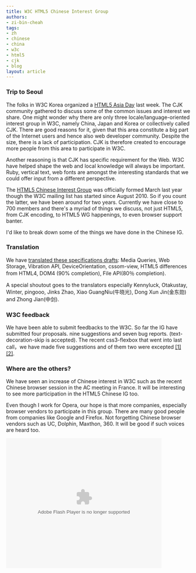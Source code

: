```yaml
---
title: W3C HTML5 Chinese Interest Group
authors:
- zi-bin-cheah
tags:
- zh
- chinese
- china
- w3c
- html5
- cjk
- blog
layout: article
---
```

<h3>Trip to Seoul</h3>
<p>
The folks in W3C Korea organized a <a href="http://www.w3c.or.kr/Events/html5_asia/">HTML5 Asia Day</a> last week. The CJK community gathered to discuss some of the common issues and interest we share. One might wonder why there are only three locale/language-oriented interest group in W3C, namely China, Japan and Korea or collectively called CJK. There are good reasons for it, given that this area constitute a big part of the Internet users and hence also web developer community. Despite the size, there is a lack of participation. CJK is therefore created to encourage more people from this area to participate in W3C.
</p>
<p>
Another reasoning is that CJK has specific requirement for the Web. W3C have helped shape the web and local knowledge will always be important. Ruby, vertical text, web fonts are amongst the interesting standards that we could offer input from a different perspective.
</p>
<p>
The <a href="http://www.w3.org/html/ig/zh/">HTML5 Chinese Interest Group</a> was officially formed March last year though the W3C mailing list has started since August 2010. So if you count the latter, we have been around for two years. Currently we have close to 700 members and there&#39;s a myriad of things we discuss, not just HTML5, from CJK encoding, to HTML5 WG happenings, to even browser support banter.
</p>
<p>
I&#39;d like to break down some of the things we have done in the Chinese IG.
</p>
<h3>
Translation
</h3>
<p>
We have <a href="http://www.w3.org/html/ig/zh/wiki/翻译">translated these specifications drafts</a>: Media Queries, Web Storage, Vibration API, DeviceOrientation, cssom-view, HTML5 differences from HTML4, DOM4 (90% completion), File API(80％ completion).
</p>
<p>
A special shoutout goes to the translators especially Kennyluck, Otakustay, Winter, pingooo, Jinks Zhao, Xiao GuangNiu(牛晓光), Dong Xun Jin(金东勋) and Zhong Jian(中剑).
</p>
<h3>
W3C feedback
</h3>
<p>
We have been able to submit feedbacks to the W3C. So far the IG have submitted four proposals. nine suggestions and seven bug reports. (text-decoration-skip is accepted). The recent css3-flexbox that went into last call，we have made five suggestions and of them two were excepted <a href="http://dev.w3.org/csswg/css3-flexbox/issues-lc-2012#issue-17">[1]</a> <a href="http://dev.w3.org/csswg/css3-flexbox/issues-lc-2012#issue-18">[2]</a>.
</p>
<h3>
Where are the others?
</h3>
<p>
We have seen an increase of Chinese interest in W3C such as the recent Chinese browser session in the AC meeting in France. It will be interesting to see more participation in the HTML5 Chinese IG too.
</p>
<p>
Even though I work for Opera, our hope is that more companies, especially browser vendors to participate in this group. There are many good people from companies like Google and Firefox. Not forgetting Chinese browser vendors such as UC, Dolphin, Maxthon, 360. It will be good if such voices are heard too.
</p>
<div style="width:425px"><object width="425" height="355">
<param name="movie" value="http://static.slidesharecdn.com/swf/ssplayer2.swf?doc=chineseigppt-120726051026-phpapp02&amp;stripped_title=w3c-html5-chinese-ig-report&amp;userName=zibin" /> <param name="allowFullScreen" value="true" /> <param name="allowScriptAccess" value="never" /> <embed name="__sse9785576" src="http://static.slidesharecdn.com/swf/ssplayer2.swf?doc=chineseigppt-120726051026-phpapp02&amp;stripped_title=w3c-html5-chinese-ig-report&amp;userName=zibin" type="application/x-shockwave-flash" allowfullscreen="true" width="425" height="355" allowscriptaccess="never" />
</object>
</div>
